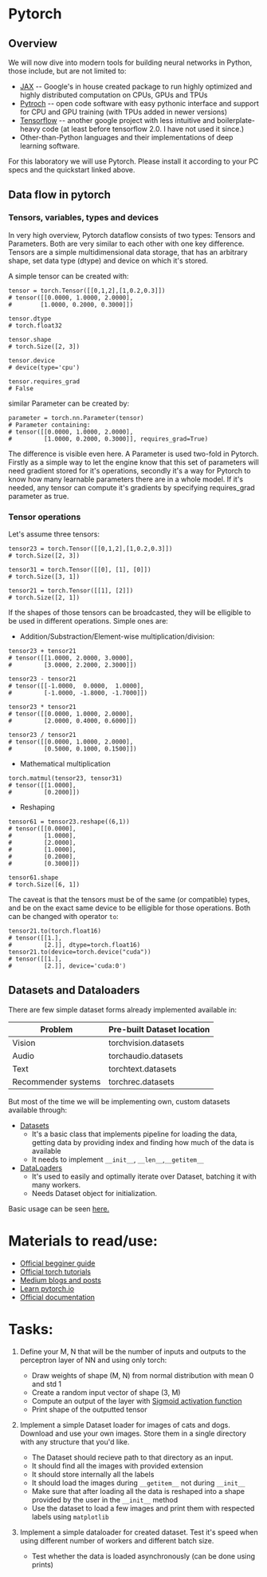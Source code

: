 # Pytorch

## Overview

We will now dive into modern tools for building neural networks in Python, those include, but are not limited to:
- [JAX](https://jax.readthedocs.io/en/latest/notebooks/quickstart.html) -- Google's in house created package to run highly optimized and highly distributed computation on CPUs, GPUs and TPUs
- [Pytroch](https://pytorch.org/get-started/locally/) -- open code software with easy pythonic interface and support for CPU and GPU training (with TPUs added in newer versions)
- [Tensorflow](https://www.tensorflow.org/install?hl=en) -- another google project with less intuitive and boilerplate-heavy code (at least before tensorflow 2.0. I have not used it since.)
- Other-than-Python languages and their implementations of deep learning software.

For this laboratory we will use Pytorch. Please install it according to your PC specs and the quickstart linked above.

## Data flow in pytorch

### Tensors, variables, types and devices

In very high overview, Pytorch dataflow consists of two types: Tensors and Parameters. Both are very similar to each other with one key difference. Tensors are a simple multidimensional data storage, that has an arbitrary shape, set data type (dtype) and device on which it's stored.

A simple tensor can be created with:
```
tensor = torch.Tensor([[0,1,2],[1,0.2,0.3]])
# tensor([[0.0000, 1.0000, 2.0000],
#        [1.0000, 0.2000, 0.3000]])

tensor.dtype
# torch.float32

tensor.shape
# torch.Size([2, 3])

tensor.device
# device(type='cpu')

tensor.requires_grad
# False
```
similar Parameter can be created by:
```
parameter = torch.nn.Parameter(tensor)
# Parameter containing:
# tensor([[0.0000, 1.0000, 2.0000],
#         [1.0000, 0.2000, 0.3000]], requires_grad=True)
```
The difference is visible even here. A Parameter is used two-fold in Pytorch. Firstly as a simple way to let the engine know that this set of parameters will need gradient stored for it's operations, secondly it's a way for Pytorch to know how many learnable parameters there are in a whole model. If it's needed, any tensor can compute it's gradients by specifying requires_grad parameter as true.

### Tensor operations

Let's assume three tensors:
```
tensor23 = torch.Tensor([[0,1,2],[1,0.2,0.3]])
# torch.Size([2, 3])

tensor31 = torch.Tensor([[0], [1], [0]])
# torch.Size([3, 1])

tensor21 = torch.Tensor([[1], [2]])
# torch.Size([2, 1])
```

If the shapes of those tensors can be broadcasted, they will be elligible to be used in different operations. Simple ones are:
- Addition/Substraction/Element-wise multiplication/division:
```
tensor23 + tensor21
# tensor([[1.0000, 2.0000, 3.0000],
#         [3.0000, 2.2000, 2.3000]])

tensor23 - tensor21
# tensor([[-1.0000,  0.0000,  1.0000],
#         [-1.0000, -1.8000, -1.7000]])

tensor23 * tensor21
# tensor([[0.0000, 1.0000, 2.0000],
#         [2.0000, 0.4000, 0.6000]])

tensor23 / tensor21
# tensor([[0.0000, 1.0000, 2.0000],
#         [0.5000, 0.1000, 0.1500]])
```
- Mathematical multiplication
```
torch.matmul(tensor23, tensor31)
# tensor([[1.0000],
#         [0.2000]])
```
- Reshaping
```
tensor61 = tensor23.reshape((6,1))
# tensor([[0.0000],
#         [1.0000],
#         [2.0000],
#         [1.0000],
#         [0.2000],
#         [0.3000]])

tensor61.shape
# torch.Size([6, 1])
```

The caveat is that the tensors must be of the same (or compatible) types, and be on the exact same device to be elligible for those operations. Both can be changed with operator ```to```:
```
tensor21.to(torch.float16)
# tensor([[1.],
#         [2.]], dtype=torch.float16)
tensor21.to(device=torch.device("cuda"))
# tensor([[1.],
#         [2.]], device='cuda:0')
```

## Datasets and Dataloaders
There are few simple dataset forms already implemented available in:

| Problem | Pre-built Dataset location |
| ------- | -------------------------- |
| Vision | torchvision.datasets |
| Audio | torchaudio.datasets |
| Text | torchtext.datasets |
| Recommender systems | torchrec.datasets |

But most of the time we will be implementing own, custom datasets available through:
- [Datasets](https://pytorch.org/docs/stable/data.html#torch.utils.data.Dataset)
    - It's a basic class that implements pipeline for loading the data, getting data by providing index and finding how much of the data is available
    - It needs to implement ```__init__```, ```__len__```,```__getitem__```
- [DataLoaders](https://pytorch.org/docs/stable/data.html#torch.utils.data.DataLoader)
    - It's used to easily and optimally iterate over Dataset, batching it with many workers.
    - Needs Dataset object for initialization.

Basic usage can be seen [here.](https://pytorch.org/tutorials/beginner/basics/data_tutorial.html)


# Materials to read/use:
 - [Official begginer guide](https://pytorch.org/tutorials/beginner/basics/intro.html)
 - [Official torch tutorials](https://pytorch.org/tutorials/)
 - [Medium blogs and posts](https://towardsdatascience.com/pytorch-for-deep-learning-a-quick-guide-for-starters-5b60d2dbb564)
 - [Learn pytorch.io](https://www.learnpytorch.io/00_pytorch_fundamentals/)
 - [Official documentation](https://pytorch.org/docs/stable/index.html)


# Tasks:
1. Define your M, N that will be the number of inputs and outputs to the perceptron layer of NN and using only torch:
    - Draw weights of shape (M, N) from normal distribution with mean 0 and std 1
    - Create a random input vector of shape (3, M)
    - Compute an output of the layer with [Sigmoid activation function](https://pytorch.org/docs/stable/generated/torch.nn.functional.sigmoid.html#torch.nn.functional.sigmoid)
    - Print shape of the outputted tensor
2. Implement a simple Dataset loader for images of cats and dogs. Download and use your own images. Store them in a single directory with any structure that you'd like.
    - The Dataset should recieve path to that directory as an input.
    - It should find all the images with provided extension
    - It should store internally all the labels
    - It should load the images during ```__getitem__``` not during ```__init__```
    - Make sure that after loading all the data is reshaped into a shape provided by the user in the ```__init__``` method
    - Use the dataset to load a few images and print them with respected labels using ```matplotlib```

3. Implement a simple dataloader for created dataset. Test it's speed when using different number of workers and different batch size.
    - Test whether the data is loaded asynchronously (can be done using prints)